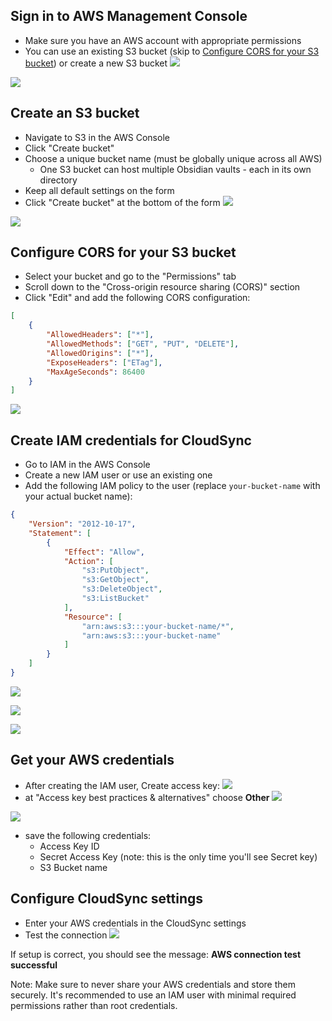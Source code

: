 ## Sign in to AWS Management Console
   - Make sure you have an AWS account with appropriate permissions
   - You can use an existing S3 bucket (skip to [Configure CORS for your S3 bucket](#configure-cors-for-your-s3-bucket)) or create a new S3 bucket
![](img/AWS01.png)

![](img/AWS02.png)
## Create an S3 bucket
   - Navigate to S3 in the AWS Console
   - Click "Create bucket"
   - Choose a unique bucket name (must be globally unique across all AWS)
	   - One S3 bucket can host multiple Obsidian vaults - each in its own directory
   - Keep all default settings on the form
   - Click "Create bucket" at the bottom of the form
![](img/AWS03.png)

![](img/AWS04.png)
## Configure CORS for your S3 bucket
   - Select your bucket and go to the "Permissions" tab
   - Scroll down to the "Cross-origin resource sharing (CORS)" section
   - Click "Edit" and add the following CORS configuration:
```json
[
    {
        "AllowedHeaders": ["*"],
        "AllowedMethods": ["GET", "PUT", "DELETE"],
        "AllowedOrigins": ["*"],
        "ExposeHeaders": ["ETag"],
        "MaxAgeSeconds": 86400
    }
]
```
![](img/AWS05.png)

## Create IAM credentials for CloudSync
   - Go to IAM in the AWS Console
   - Create a new IAM user or use an existing one
   - Add the following IAM policy to the user (replace `your-bucket-name` with your actual bucket name):
```json
{
    "Version": "2012-10-17",
    "Statement": [
        {
            "Effect": "Allow",
            "Action": [
                "s3:PutObject",
                "s3:GetObject",
                "s3:DeleteObject",
                "s3:ListBucket"
            ],
            "Resource": [
                "arn:aws:s3:::your-bucket-name/*",
                "arn:aws:s3:::your-bucket-name"
            ]
        }
    ]
}
```
![](img/AWS06.png)

![](img/AWS07.png)

![](img/AWS08.png)
## Get your AWS credentials
   - After creating the IAM user, Create access key:
![](img/AWS09.png)
   - at "Access key best practices & alternatives" choose **Other**
![](img/AWS10.png)

![](img/AWS11.png)

   - save the following credentials:
     - Access Key ID
     - Secret Access Key (note: this is the only time you'll see Secret key)
     - S3 Bucket name

## Configure CloudSync settings
   - Enter your AWS credentials in the CloudSync settings
   - Test the connection
![](img/AWS12.png)

If setup is correct, you should see the message: **AWS connection test successful**

Note: Make sure to never share your AWS credentials and store them securely. It's recommended to use an IAM user with minimal required permissions rather than root credentials.
